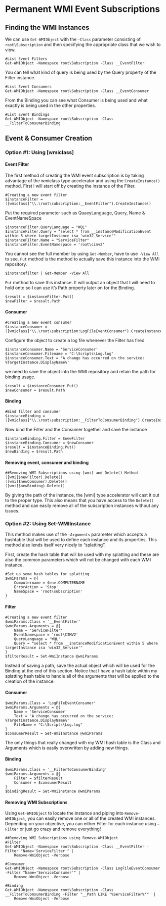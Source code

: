 # Permanent WMI Event Subscriptions
## Finding the WMI Instances
We can use ```Get-WMIObject``` with the ```–Class``` parameter consisting of ```root\Subscription``` and then specifying the appropriate class that we wish to view.
```
#List Event Filters
Get-WMIObject -Namespace root\Subscription -Class __EventFilter
```
You can tell what kind of query is being used by the Query property of the Filter instance.
```
#List Event Consumers
Get-WMIObject -Namespace root\Subscription -Class __EventConsumer
```
From the Binding you can see what Consumer is being used and what exactly is being used in the other properties.
```
#List Event Bindings
Get-WMIObject -Namespace root\Subscription -Class __FilterToConsumerBinding
```

## Event & Consumer Creation
### Option #1: Using [wmiclass]
#### Event Filter
The first method of creating the WMI event subscription is by taking advantage of the wmiclass type accelerator and using the ```CreateInstance()``` method. First I will start off by creating the instance of the Filter.
```
#Creating a new event filter
$instanceFilter = ([wmiclass]"\\.\root\subscription:__EventFilter").CreateInstance()
```
Put the required parameter such as QuaeyLanguage, Query, Name & EventNameSpace 
```
$instanceFilter.QueryLanguage = "WQL"
$instanceFilter.Query = "select * from __instanceModificationEvent within 5 where targetInstance isa 'win32_Service'"
$instanceFilter.Name = "ServiceFilter"
$instanceFilter.EventNamespace = 'root\cimv2'
```
You cannot see the full member by using ```Get-Member```, have to use ```-View All``` to see. ```Put``` method is the method to actually save this instance into the WMI repository.
```
$instancefilter | Get-Member -View All
```
```Put``` method to save this instance. It will output an object that I will need to hold onto so I can use it’s Path property later on for the Binding.
```
$result = $instanceFilter.Put()
$newFilter = $result.Path
```
#### Consumer
```
#Creating a new event consumer
$instanceConsumer = ([wmiclass]"\\.\root\subscription:LogFileEventConsumer").CreateInstance()
```
Configure the object to create a log file whenever the Filter has fired
```
$instanceConsumer.Name = 'ServiceConsumer'
$instanceConsumer.Filename = "C:\Scripts\Log.log"
$instanceConsumer.Text = 'A change has occurred on the service: %TargetInstance.DisplayName%'
```
we need to save the object into the WMI repository and retain the path for binding usage.
```
$result = $instanceConsumer.Put()
$newConsumer = $result.Path
```
#### Binding
```
#Bind filter and consumer
$instanceBinding = ([wmiclass]"\\.\root\subscription:__FilterToConsumerBinding").CreateInstance()
```
Now bind the Filter and the Consumer together and save the instance
```
$instanceBinding.Filter = $newFilter
$instanceBinding.Consumer = $newConsumer
$result = $instanceBinding.Put()
$newBinding = $result.Path
```
#### Removing event, consumer and binding
```
##Removing WMI Subscriptions using [wmi] and Delete() Method
([wmi]$newFilter).Delete()
([wmi]$newConsumer).Delete()
([wmi]$newBinding).Delete()
```
By giving the path of the instance, the [wmi] type accelerator will cast it out to the proper type. This also means that you have access to the ```Delete()``` method and can easily remove all of the subscription instances without any issues.

### Option #2: Using Set-WMIInstance
This method makes use of the ```–Arguments``` parameter which accepts a hashtable that will be used to define each instance and its properties. This method also lends itself very nicely to “splatting”.

First, create the hash table that will be used with my splatting and these are also the common parameters which will not be changed with each WMI instance.
```
#Set up some hash tables for splatting
$wmiParams = @{
    Computername = $env:COMPUTERNAME
    ErrorAction = 'Stop'
    NameSpace = 'root\subscription'
}
```

#### Filter
```
#Creating a new event filter
$wmiParams.Class = '__EventFilter'
$wmiParams.Arguments = @{
    Name = 'ServiceFilter'
    EventNamespace = 'root\CIMV2'
    QueryLanguage = 'WQL'
    Query = "select * from __instanceModificationEvent within 5 where targetInstance isa 'win32_Service'"
}
$filterResult = Set-WmiInstance @wmiParams
```
Instead of saving a path, save the actual object which will be used for the Binding at the end of this section. Notice that I have a hash table within my splatting hash table to handle all of the arguments that will be applied to the creation of the instance. 
#### Consumer
```
$wmiParams.Class = 'LogFileEventConsumer'
$wmiParams.Arguments = @{
    Name = 'ServiceConsumer'
    Text = 'A change has occurred on the service: %TargetInstance.DisplayName%'
    FileName = "C:\Scripts\Log.log"
}
$consumerResult = Set-WmiInstance @wmiParams
```
The only things that really changed with my WMI hash table is the Class and Arguments which is easily overwritten by adding new things.
#### Binding
```
$wmiParams.Class = '__FilterToConsumerBinding'
$wmiParams.Arguments = @{
    Filter = $filterResult
    Consumer = $consumerResult
}
$bindingResult = Set-WmiInstance @wmiParams
```
#### Removing WMI Subscriptions
Using ```Get-WMIObject``` to locate the instance and piping into ```Remove-WMIObject```, you can easily remove one or all of the created WMI instances.  Depending on your objective, you can either Filter for each instance using ```–Filter``` or just go crazy and remove everything!
```
##Removing WMI Subscriptions using Remove-WMIObject
#Filter
Get-WMIObject -Namespace root\Subscription -Class __EventFilter -Filter "Name='ServiceFilter'" | 
    Remove-WmiObject -Verbose
 
#Consumer
Get-WMIObject -Namespace root\Subscription -Class LogFileEventConsumer -Filter "Name='ServiceConsumer'" | 
    Remove-WmiObject -Verbose
 
#Binding
Get-WMIObject -Namespace root\Subscription -Class __FilterToConsumerBinding -Filter "__Path LIKE '%ServiceFilter%'"  | 
    Remove-WmiObject -Verbose
```
